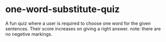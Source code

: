 # one-word-substitute-quiz
A fun quiz where a user is required to choose one word for the given sentences.
Their score increases on giving a right answer.
note: there are no negetive markings.
